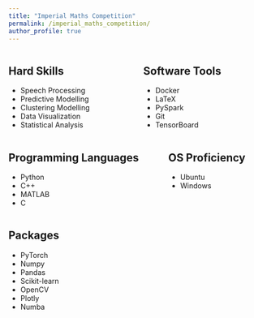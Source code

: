 ```yaml
---
title: "Imperial Maths Competition"
permalink: /imperial_maths_competition/
author_profile: true
---
```

<style>
  .columns {
    display: flex;
    justify-content: space-between;
  }

  .column {
    flex: 0 1 calc(50% - 16px); /* Adjust the width as needed */
  }
</style>

<div class="columns">
  <div class="column">
    <h2>Hard Skills</h2>
    <ul>
      <li>
        Speech Processing
        <div class="progress">
          <div class="progress-bar" style="width: 80%;"></div>
        </div>
      </li>
      <li>
        Predictive Modelling
        <div class="progress">
          <div class="progress-bar" style="width: 75%;"></div>
        </div>
      </li>
      <li>
        Clustering Modelling
        <div class="progress">
          <div class="progress-bar" style="width: 70%;"></div>
        </div>
      </li>
      <li>
        Data Visualization
        <div class="progress">
          <div class="progress-bar" style="width: 85%;"></div>
        </div>
      </li>
      <li>
        Statistical Analysis
        <div class="progress">
          <div class="progress-bar" style="width: 90%;"></div>
        </div>
      </li>
    </ul>
  </div>
  <div class="column">
    <h2>Software Tools</h2>
    <ul>
      <li>
        Docker
        <div class="progress">
          <div class="progress-bar" style="width: 80%;"></div>
        </div>
      </li>
      <li>
        LaTeX
        <div class="progress">
          <div class="progress-bar" style="width: 70%;"></div>
        </div>
      </li>
      <li>
        PySpark
        <div class="progress">
          <div class="progress-bar" style="width: 75%;"></div>
        </div>
      </li>
      <li>
        Git
        <div class="progress">
          <div class="progress-bar" style="width: 85%;"></div>
        </div>
      </li>
      <li>
        TensorBoard
        <div class="progress">
          <div class="progress-bar" style="width: 70%;"></div>
        </div>
      </li>
    </ul>
  </div>
</div>

<div class="columns">
  <div class="column">
    <h2>Programming Languages</h2>
    <ul>
      <li>
        Python
        <div class="progress">
          <div class="progress-bar" style="width: 90%;"></div>
        </div>
      </li>
      <li>
        C++
        <div class="progress">
          <div class="progress-bar" style="width: 80%;"></div>
        </div>
      </li>
      <li>
        MATLAB
        <div class="progress">
          <div class="progress-bar" style="width: 70%;"></div>
        </div>
      </li>
      <li>
        C
        <div class="progress">
          <div class="progress-bar" style="width: 75%;"></div>
        </div>
      </li>
    </ul>
  </div>
  <div class="column">
    <h2>OS Proficiency</h2>
    <ul>
      <li>
        Ubuntu
        <div class="progress">
          <div class="progress-bar" style="width: 80%;"></div>
        </div>
      </li>
      <li>
        Windows
        <div class="progress">
          <div class="progress-bar" style="width: 85%;"></div>
        </div>
      </li>
    </ul>
  </div>
</div>

<div class="columns">   
  <div class="column">
    <h2>Packages</h2>
    <ul>
      <li>
        PyTorch
        <div class="progress">
          <div class="progress-bar" style="width: 90%;"></div>
        </div>
      </li>
      <li>
        Numpy
        <div class="progress">
          <div class="progress-bar" style="width: 85%;"></div>
        </div>
      </li>
      <li>
        Pandas
        <div class="progress">
          <div class="progress-bar" style="width: 80%;"></div>
        </div>
      </li>
      <li>
        Scikit-learn
        <div class="progress">
          <div class="progress-bar" style="width: 75%;"></div>
        </div>
      </li>
      <li>
        OpenCV
        <div class="progress">
          <div class="progress-bar" style="width: 70%;"></div>
        </div>
      </li>
      <li>
        Plotly
        <div class="progress">
          <div class="progress-bar" style="width: 80%;"></div>
        </div>
      </li>
      <li>
        Numba
        <div class="progress">
          <div class="progress-bar" style="width: 70%;"></div>
        </div>
      </li>
    </ul>
  </div>
</div>
